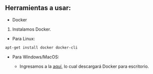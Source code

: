 ## Herramientas a usar:
* Docker

1. Instalamos Docker.
* Para Linux:

```bash
apt-get install docker docker-cli
```
* Para Windows/MacOS:

    - Ingresamos a la [aquí](https//www.google.com), lo cual descargará Docker para escritorio.

